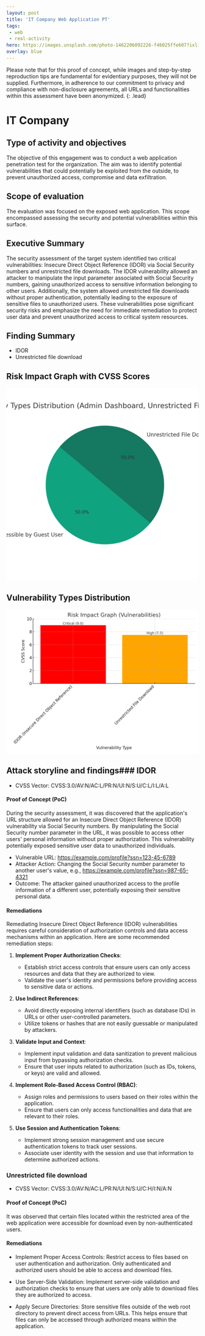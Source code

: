```yaml
---
layout: post
title: 'IT Company Web Application PT'
tags:
 - web
 - real-activity
hero: https://images.unsplash.com/photo-1462206092226-f46025ffe607?ixlib=rb-4.0.3&ixid=M3wxMjA3fDB8MHxwaG90by1wYWdlfHx8fGVufDB8fHx8fA%3D%3D&auto=format&fit=crop&w=1474&q=80
overlay: blue
---
```


Please note that for this proof of concept, while images and step-by-step reproduction tips are fundamental for evidentiary purposes, they will not be supplied. Furthermore, in adherence to our commitment to privacy and compliance with non-disclosure agreements, all URLs and functionalities within this assessment have been anonymized. {: .lead}
 <!--break-->

# IT Company

## Type of activity and objectives
The objective of this engagement was to conduct a web application penetration test for the organization. The aim was to identify potential vulnerabilities that could potentially be exploited from the outside, to prevent unauthorized access, compromise and data exfiltration.
## Scope of evaluation
The evaluation was focused on the exposed web application. This scope encompassed assessing the security and potential vulnerabilities within this surface.
## Executive Summary 
The security assessment of the target system identified two critical vulnerabilities: Insecure Direct Object Reference (IDOR) via Social Security numbers and unrestricted file downloads. 
The IDOR vulnerability allowed an attacker to manipulate the input parameter associated with Social Security numbers, gaining unauthorized access to sensitive information belonging to other users. Additionally, the system allowed unrestricted file downloads without proper authentication, potentially leading to the exposure of sensitive files to unauthorized users. 
These vulnerabilities pose significant security risks and emphasize the need for immediate remediation to protect user data and prevent unauthorized access to critical system resources.
## Finding Summary
- IDOR
- Unrestricted file download
## Risk Impact Graph with CVSS Scores

![](https://raw.githubusercontent.com/blitz0p3rations/blitz0p3rations.github.io/master/uploads/c12.png)

## Vulnerability Types Distribution

![](https://raw.githubusercontent.com/blitz0p3rations/blitz0p3rations.github.io/master/uploads/c13.png)

## Attack storyline and findings### IDOR
- CVSS Vector: CVSS:3.0/AV:N/AC:L/PR:N/UI:N/S:U/C:L/I:L/A:L 
#### Proof of Concept (PoC)
During the security assessment, it was discovered that the application's URL structure allowed for an Insecure Direct Object Reference (IDOR) vulnerability via Social Security numbers. By manipulating the Social Security number parameter in the URL, it was possible to access other users' personal information without proper authorization. This vulnerability potentially exposed sensitive user data to unauthorized individuals.

- Vulnerable URL: https://example.com/profile?ssn=123-45-6789
- Attacker Action: Changing the Social Security number parameter to another user's value, e.g., https://example.com/profile?ssn=987-65-4321
- Outcome: The attacker gained unauthorized access to the profile information of a different user, potentially exposing their sensitive personal data.
#### Remediations
Remediating Insecure Direct Object Reference (IDOR) vulnerabilities requires careful consideration of authorization controls and data access mechanisms within an application. Here are some recommended remediation steps:

1. **Implement Proper Authorization Checks**:
   - Establish strict access controls that ensure users can only access resources and data that they are authorized to view.
   - Validate the user's identity and permissions before providing access to sensitive data or actions.

2. **Use Indirect References**:
   - Avoid directly exposing internal identifiers (such as database IDs) in URLs or other user-controlled parameters.
   - Utilize tokens or hashes that are not easily guessable or manipulated by attackers.

3. **Validate Input and Context**:
   - Implement input validation and data sanitization to prevent malicious input from bypassing authorization checks.
   - Ensure that user inputs related to authorization (such as IDs, tokens, or keys) are valid and allowed.

4. **Implement Role-Based Access Control (RBAC)**:
   - Assign roles and permissions to users based on their roles within the application.
   - Ensure that users can only access functionalities and data that are relevant to their roles.

5. **Use Session and Authentication Tokens**:
   - Implement strong session management and use secure authentication tokens to track user sessions.
   - Associate user identity with the session and use that information to determine authorized actions.

### Unrestricted file download
- CVSS Vector: CVSS:3.0/AV:N/AC:L/PR:N/UI:N/S:U/C:H/I:N/A:N
#### Proof of Concept (PoC)
It was observed that certain files located within the restricted area of the web application were accessible for download even by non-authenticated users. 
#### Remediations
- Implement Proper Access Controls: Restrict access to files based on user authentication and authorization. Only authenticated and authorized users should be able to access and download files.

- Use Server-Side Validation: Implement server-side validation and authorization checks to ensure that users are only able to download files they are authorized to access.

- Apply Secure Directories: Store sensitive files outside of the web root directory to prevent direct access from URLs. This helps ensure that files can only be accessed through authorized means within the application.
